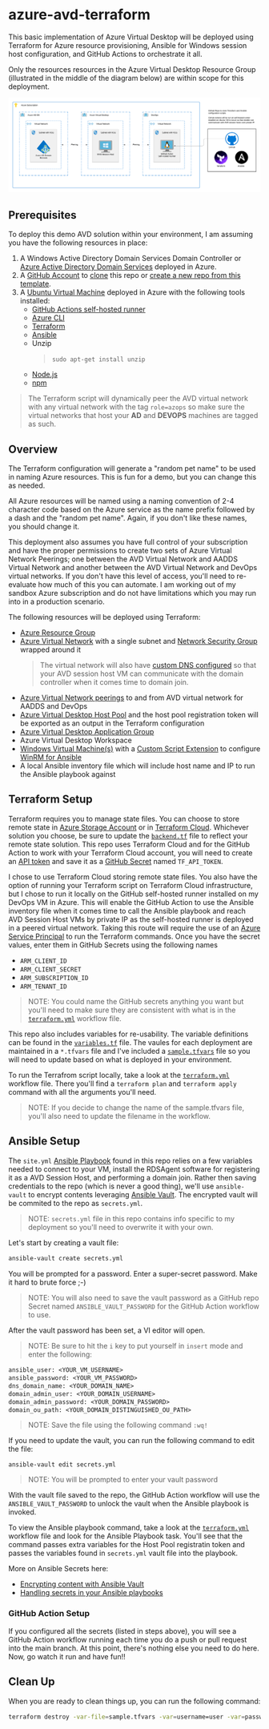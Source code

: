 # azure-avd-terraform

This basic implementation of Azure Virtual Desktop will be deployed using Terraform for Azure resource provisioning, Ansible for Windows session host configuration, and GitHub Actions to orchestrate it all.

Only the resources resources in the Azure Virtual Desktop Resource Group (illustrated in the middle of the diagram below) are within scope for this deployment.

![Architecture](media/architecture.png)

## Prerequisites

To deploy this demo AVD solution within your environment, I am assuming you have the following resources in place:

1. A Windows Active Directory Domain Services Domain Controller or [Azure Active Directory Domain Services][aadds] deployed in Azure.
1. A [GitHub Account][github] to [clone][gitclone] this repo or [create a new repo from this template][gittemplate].
1. A [Ubuntu Virtual Machine][azlinuxvm] deployed in Azure with the following tools installed:
    - [GitHub Actions self-hosted runner][githubrunner]
    - [Azure CLI][azcli]
    - [Terraform][tf]
    - [Ansible][ansible]
    - Unzip
        > `sudo apt-get install unzip`
    - [Node.js][nodejs]
    - [npm][npm]

> The Terraform script will dynamically peer the AVD virtual network with any virtual network with the tag `role=azops` so make sure the virtual networks that host your **AD** and **DEVOPS** machines are tagged as such.

## Overview

The Terraform configuration will generate a "random pet name" to be used in naming Azure resources. This is fun for a demo, but you can change this as needed.

All Azure resources will be named using a naming convention of 2-4 character code based on the Azure service as the name prefix followed by a dash and the "random pet name". Again, if you don't like these names, you should change it.

This deployment also assumes you have full control of your subscription and have the proper permissions to create two sets of Azure Virtual Network Peerings; one between the AVD Virtual Network and AADDS Virtual Network and another between the AVD Virtual Network and DevOps virtual networks. If you don't have this level of access, you'll need to re-evaluate how much of this you can automate. I am working out of my sandbox Azure subscription and do not have limitations which you may run into in a production scenario.

The following resources will be deployed using Terraform:

- [Azure Resource Group](https://docs.microsoft.com/en-us/azure/azure-resource-manager/management/manage-resource-groups-portal)
- [Azure Virtual Network](https://docs.microsoft.com/en-us/azure/virtual-network/virtual-networks-overview) with a single subnet and [Network Security Group](https://docs.microsoft.com/en-us/azure/virtual-network/network-security-groups-overview) wrapped around it
    > The virtual network will also have [custom DNS configured](https://docs.microsoft.com/en-us/azure/virtual-network/virtual-networks-name-resolution-for-vms-and-role-instances) so that your AVD session host VM can communicate with the domain controller when it comes time to domain join.
- [Azure Virtual Network peerings](https://docs.microsoft.com/en-us/azure/virtual-network/virtual-network-manage-peering) to and from AVD virtual network for AADDS and DevOps
- [Azure Virtual Desktop Host Pool](https://docs.microsoft.com/en-us/azure/virtual-desktop/create-host-pools-azure-marketplace) and the host pool registration token will be exported as an output in the Terraform configuration
- [Azure Virtual Desktop Application Group](https://docs.microsoft.com/en-us/azure/virtual-desktop/manage-app-groups)
- Azure Virtual Desktop Workspace
- [Windows Virtual Machine(s)](https://docs.microsoft.com/en-us/azure/virtual-machines/windows/quick-create-portal) with a [Custom Script Extension](https://docs.microsoft.com/en-us/azure/virtual-machines/extensions/custom-script-windows) to configure [WinRM for Ansible](https://docs.ansible.com/ansible/latest/user_guide/windows_winrm.html)
- A local Ansible inventory file which will include host name and IP to run the Ansible playbook against

## Terraform Setup

Terraform requires you to manage state files. You can choose to store remote state in [Azure Storage Account](https://docs.microsoft.com/en-us/azure/developer/terraform/store-state-in-azure-storage) or in [Terraform Cloud](https://www.terraform.io/cloud). Whichever solution you choose, be sure to update the [`backend.tf`](backend.tf) file to reflect your remote state solution. This repo uses Terraform Cloud and for the GitHub Action to work with your Terraform Cloud account, you will need to create an [API token](https://www.terraform.io/docs/cloud/users-teams-organizations/users.html#api-tokens) and save it as a [GitHub Secret](https://docs.github.com/en/actions/reference/encrypted-secrets#creating-encrypted-secrets-for-a-repository) named `TF_API_TOKEN`.

I chose to use Terraform Cloud storing remote state files. You also have the option of running your Terraform script on Terraform Cloud infrastructure, but I chose to run it locally on the GitHub self-hosted runner installed on my DevOps VM in Azure. This will enable the GitHub Action to use the Ansible inventory file when it comes time to call the Ansible playbook and reach AVD Session Host VMs by private IP as the self-hosted runner is deployed in a peered virtual network. Taking this route will require the use of an [Azure Service Principal](https://registry.terraform.io/providers/hashicorp/azurerm/latest/docs/guides/service_principal_client_secret) to run the Terraform commands. Once you have the secret values, enter them in GitHub Secrets using the following names 

- `ARM_CLIENT_ID`
- `ARM_CLIENT_SECRET`
- `ARM_SUBSCRIPTION_ID`
- `ARM_TENANT_ID`

> NOTE: You could name the GitHub secrets anything you want but you'll need to make sure they are consistent with what is in the [`terraform.yml`](./github/workflows/terraform.yml) workflow file.

This repo also includes variables for re-usability. The variable definitions can be found in the [`variables.tf`](variables.tf) file. The vaules for each deployment are maintained in a `*.tfvars` file and I've included a [`sample.tfvars`](sample.tfvars) file so you will need to update based on what is deployed in your environment.

To run the Terrafrom script locally, take a look at the [`terraform.yml`](./github/workflows/terraform.yml) workflow file. There you'll find a `terraform plan` and `terraform apply` command with all the arguments you'll need.

> NOTE: If you decide to change the name of the sample.tfvars file, you'll also need to update the filename in the workflow.

## Ansible Setup

The `site.yml` [Ansible Playbook](https://docs.ansible.com/ansible/latest/user_guide/playbooks.html) found in this repo relies on a few variables needed to connect to your VM, install the RDSAgent software for registering it as a AVD Session Host, and performing a domain join. Rather then saving credentials to the repo (which is never a good thing), we'll use `ansible-vault` to encrypt contents leveraging [Ansible Vault](https://docs.ansible.com/ansible/latest/user_guide/vault.html). The encrypted vault will be commited to the repo as `secrets.yml`. 

> NOTE: `secrets.yml` file in this repo contains info specific to my deployment so you'll need to overwrite it with your own.

Let's start by creating a vault file:

```sh
ansible-vault create secrets.yml
```

You will be prompted for a password. Enter a super-secret password. Make it hard to brute force ;-)

> NOTE: You will also need to save the vault password as a GitHub repo Secret named `ANSIBLE_VAULT_PASSWORD` for the GitHub Action workflow to use.

After the vault password has been set, a VI editor will open. 

> NOTE: Be sure to hit the `i` key to put yourself in `insert` mode and enter the following:

```text
ansible_user: <YOUR_VM_USERNAME>
ansible_password: <YOUR_VM_PASSWORD>
dns_domain_name: <YOUR_DOMAIN_NAME>
domain_admin_user: <YOUR_DOMAIN_USERNAME>
domain_admin_password: <YOUR_DOMAIN_PASSWORD>
domain_ou_path: <YOUR_DOMAIN_DISTINGUISHED_OU_PATH>
```

> NOTE: Save the file using the following command `:wq!`

If you need to update the vault, you can run the following command to edit the file:

```sh
ansible-vault edit secrets.yml
```

> NOTE: You will be prompted to enter your vault password

With the vault file saved to the repo, the GitHub Action workflow will use the `ANSIBLE_VAULT_PASSWORD` to unlock the vault when the Ansible playbook is invoked.

To view the Ansible playbook command, take a look at the [`terraform.yml`](./github/workflows/terraform.yml) workflow file and look for the Ansible Playbook task. You'll see that the command passes extra variables for the Host Pool registratin token and passes the variables found in `secrets.yml` vault file into the playbook. 

More on Ansible Secrets here:

- [Encrypting content with Ansible Vault](https://docs.ansible.com/ansible/latest/user_guide/vault.html)
- [Handling secrets in your Ansible playbooks](https://www.redhat.com/sysadmin/ansible-playbooks-secrets)

### GitHub Action Setup

If you configured all the secrets (listed in steps above), you will see a GitHub Action workflow running each time you do a push or pull request into the main branch. At this point, there's nothing else you need to do here. Now, go watch it run and have fun!!

## Clean Up

When you are ready to clean things up, you can run the following command:

```sh
terraform destroy -var-file=sample.tfvars -var=username=user -var=password=pass
```

[aadds]:https://azure.microsoft.com/en-us/services/active-directory-ds/
[github]:https://github.com/join
[gitclone]:https://docs.github.com/en/github/creating-cloning-and-archiving-repositories/cloning-a-repository-from-github/cloning-a-repository
[gittemplate]:https://docs.github.com/en/github/creating-cloning-and-archiving-repositories/creating-a-repository-on-github/creating-a-repository-from-a-template
[azlinuxvm]:https://docs.microsoft.com/en-us/azure/virtual-machines/linux/quick-create-portal
[githubrunner]:https://docs.github.com/en/actions/hosting-your-own-runners/about-self-hosted-runners
[azcli]:https://docs.microsoft.com/en-us/cli/azure/install-azure-cli-linux?pivots=apt
[tf]:https://www.terraform.io/docs/cli/install/apt.html
[ansible]:https://docs.ansible.com/ansible/latest/installation_guide/intro_installation.html#installing-and-upgrading-ansible-with-pip
[nodejs]:https://nodejs.org/en/download/package-manager/#debian-and-ubuntu-based-linux-distributions
[npm]:https://docs.npmjs.com/downloading-and-installing-node-js-and-npm
